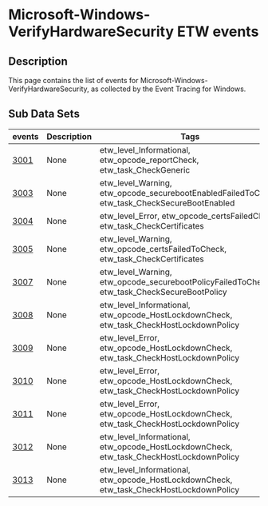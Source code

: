 # Microsoft-Windows-VerifyHardwareSecurity ETW events

## Description
This page contains the list of events for Microsoft-Windows-VerifyHardwareSecurity, as collected by the Event Tracing for Windows.

## Sub Data Sets
|events|Description|Tags|
|---|---|---|
|[3001](events/event-3001.md)|None|etw_level_Informational, etw_opcode_reportCheck, etw_task_CheckGeneric|
|[3003](events/event-3003.md)|None|etw_level_Warning, etw_opcode_securebootEnabledFailedToCheck, etw_task_CheckSecureBootEnabled|
|[3004](events/event-3004.md)|None|etw_level_Error, etw_opcode_certsFailedCheck, etw_task_CheckCertificates|
|[3005](events/event-3005.md)|None|etw_level_Warning, etw_opcode_certsFailedToCheck, etw_task_CheckCertificates|
|[3007](events/event-3007.md)|None|etw_level_Warning, etw_opcode_securebootPolicyFailedToCheck, etw_task_CheckSecureBootPolicy|
|[3008](events/event-3008.md)|None|etw_level_Informational, etw_opcode_HostLockdownCheck, etw_task_CheckHostLockdownPolicy|
|[3009](events/event-3009.md)|None|etw_level_Error, etw_opcode_HostLockdownCheck, etw_task_CheckHostLockdownPolicy|
|[3010](events/event-3010.md)|None|etw_level_Error, etw_opcode_HostLockdownCheck, etw_task_CheckHostLockdownPolicy|
|[3011](events/event-3011.md)|None|etw_level_Error, etw_opcode_HostLockdownCheck, etw_task_CheckHostLockdownPolicy|
|[3012](events/event-3012.md)|None|etw_level_Informational, etw_opcode_HostLockdownCheck, etw_task_CheckHostLockdownPolicy|
|[3013](events/event-3013.md)|None|etw_level_Informational, etw_opcode_HostLockdownCheck, etw_task_CheckHostLockdownPolicy|
